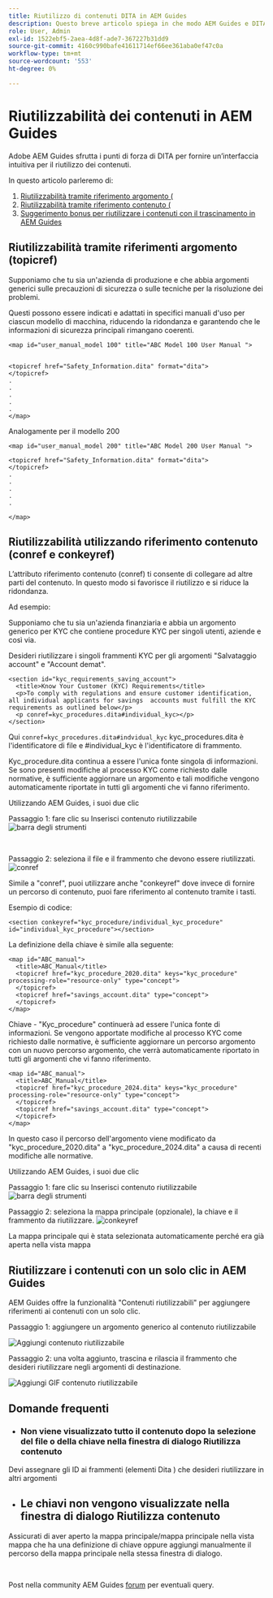 ```yaml
---
title: Riutilizzo di contenuti DITA in AEM Guides
description: Questo breve articolo spiega in che modo AEM Guides e DITA consentono di risparmiare tempo e fatica quando si utilizza la riutilizzabilità dei contenuti
role: User, Admin
exl-id: 1522ebf5-2aea-4d8f-ade7-367227b31dd9
source-git-commit: 4160c990bafe41611714ef66ee361aba0ef47c0a
workflow-type: tm+mt
source-wordcount: '553'
ht-degree: 0%

---
```


# Riutilizzabilità dei contenuti in AEM Guides

Adobe AEM Guides sfrutta i punti di forza di DITA per fornire un’interfaccia intuitiva per il riutilizzo dei contenuti.

In questo articolo parleremo di:

1. [Riutilizzabilità tramite riferimento argomento (](#reusability-using-topic-referencestopicref)
2. [Riutilizzabilità tramite riferimento contenuto (](#reusability-using-content-reference-conref--conkeyref)
3. [Suggerimento bonus per riutilizzare i contenuti con il trascinamento in AEM Guides](#reuse-content-with-a-single-click-in-aem-guides)

## Riutilizzabilità tramite riferimenti argomento (topicref)



Supponiamo che tu sia un&#39;azienda di produzione e che abbia argomenti generici sulle precauzioni di sicurezza o sulle tecniche per la risoluzione dei problemi.

Questi possono essere indicati e adattati in specifici manuali d&#39;uso per ciascun modello di macchina, riducendo la ridondanza e garantendo che le informazioni di sicurezza principali rimangano coerenti.

```
<map id="user_manual_model 100" title="ABC Model 100 User Manual ">


<topicref href="Safety_Information.dita" format="dita">
</topicref>
.
.
.
.
.
</map>
```


Analogamente per il modello 200

```
<map id="user_manual_model 200" title="ABC Model 200 User Manual ">

<topicref href="Safety_Information.dita" format="dita">
</topicref>
.
.
.
.
.
  
</map>
```

## Riutilizzabilità utilizzando riferimento contenuto (conref e conkeyref)

L’attributo riferimento contenuto (conref) ti consente di collegare ad altre parti del contenuto. In questo modo si favorisce il riutilizzo e si riduce la ridondanza.

Ad esempio:

Supponiamo che tu sia un&#39;azienda finanziaria e abbia un argomento generico per KYC che contiene procedure KYC per singoli utenti, aziende e così via.

Desideri riutilizzare i singoli frammenti KYC per gli argomenti &quot;Salvataggio account&quot; e &quot;Account demat&quot;.

```
<section id="kyc_requirements_saving_account">
  <title>Know Your Customer (KYC) Requirements</title>
  <p>To comply with regulations and ensure customer identification, all individual applicants for savings  accounts must fulfill the KYC requirements as outlined below</p>
  <p conref=kyc_procedures.dita#individual_kyc></p>
</section>
```

Qui `conref=kyc_procedures.dita#indvidual_kyc` kyc_procedures.dita è l&#39;identificatore di file e #individual_kyc è l&#39;identificatore di frammento.

Kyc_procedure.dita continua a essere l&#39;unica fonte singola di informazioni. Se sono presenti modifiche al processo KYC come richiesto dalle normative, è sufficiente aggiornare un argomento e tali modifiche vengono automaticamente riportate in tutti gli argomenti che vi fanno riferimento.

Utilizzando AEM Guides, i suoi due clic

Passaggio 1: fare clic su Inserisci contenuto riutilizzabile
![barra degli strumenti](../../assets/publishing/content-reusability_image1.png)

<br>

Passaggio 2: seleziona il file e il frammento che devono essere riutilizzati.
![conref](../../assets/publishing/content-reusability_image2.png)

Simile a &quot;conref&quot;, puoi utilizzare anche &quot;conkeyref&quot; dove invece di fornire un percorso di contenuto, puoi fare riferimento al contenuto tramite i tasti.

Esempio di codice:

```
<section conkeyref="kyc_procedure/individual_kyc_procedure" id="individual_kyc_procedure"></section>
```

La definizione della chiave è simile alla seguente:

```
<map id="ABC_manual">
  <title>ABC_Manual</title>
  <topicref href="kyc_procedure_2020.dita" keys="kyc_procedure" processing-role="resource-only" type="concept">
  </topicref>
  <topicref href="savings_account.dita" type="concept">
  </topicref>
</map>
```

Chiave - &quot;Kyc_procedure&quot; continuerà ad essere l&#39;unica fonte di informazioni. Se vengono apportate modifiche al processo KYC come richiesto dalle normative, è sufficiente aggiornare un percorso argomento con un nuovo percorso argomento, che verrà automaticamente riportato in tutti gli argomenti che vi fanno riferimento.

```
<map id="ABC_manual">
  <title>ABC_Manual</title>
  <topicref href="kyc_procedure_2024.dita" keys="kyc_procedure" processing-role="resource-only" type="concept">
  </topicref>
  <topicref href="savings_account.dita" type="concept">
  </topicref>
</map>
```

In questo caso il percorso dell&#39;argomento viene modificato da &quot;kyc_procedure_2020.dita&quot; a &quot;kyc_procedure_2024.dita&quot; a causa di recenti modifiche alle normative.

Utilizzando AEM Guides, i suoi due clic

Passaggio 1: fare clic su Inserisci contenuto riutilizzabile
![barra degli strumenti](../../assets/publishing/content-reusability_image1.png)

Passaggio 2: seleziona la mappa principale (opzionale), la chiave e il frammento da riutilizzare.
![conkeyref](../../assets/publishing/content-reusability_image3.png)

La mappa principale qui è stata selezionata automaticamente perché era già aperta nella vista mappa


## Riutilizzare i contenuti con un solo clic in AEM Guides

AEM Guides offre la funzionalità &quot;Contenuti riutilizzabili&quot; per aggiungere riferimenti ai contenuti con un solo clic.

Passaggio 1: aggiungere un argomento generico al contenuto riutilizzabile

![Aggiungi contenuto riutilizzabile](../../assets/publishing/content-reusability_image4.png)

Passaggio 2: una volta aggiunto, trascina e rilascia il frammento che desideri riutilizzare negli argomenti di destinazione.

![Aggiungi GIF contenuto riutilizzabile](../../assets/publishing/content-reusability_image5.gif)



## Domande frequenti

- ### Non viene visualizzato tutto il contenuto dopo la selezione del file o della chiave nella finestra di dialogo Riutilizza contenuto

Devi assegnare gli ID ai frammenti (elementi Dita ) che desideri riutilizzare in altri argomenti

- ## Le chiavi non vengono visualizzate nella finestra di dialogo Riutilizza contenuto

Assicurati di aver aperto la mappa principale/mappa principale nella vista mappa che ha una definizione di chiave oppure aggiungi manualmente il percorso della mappa principale nella stessa finestra di dialogo.


<br>


Post nella community AEM Guides [forum](https://experienceleaguecommunities.adobe.com/t5/experience-manager-guides/ct-p/aem-xml-documentation) per eventuali query.
